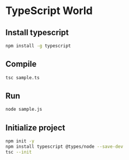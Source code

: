 # TypeScript World

## Install typescript

```bash
npm install -g typescript
```

## Compile

```bash
tsc sample.ts
```

## Run

```bash
node sample.js
```

## Initialize project

```bash
npm init -y
npm install typescript @types/node --save-dev
tsc --init
```
